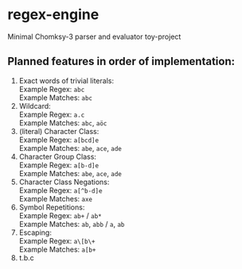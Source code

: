 # regex-engine
Minimal Chomksy-3 parser and evaluator toy-project

## Planned features in order of implementation:

1. Exact words of trivial literals:\
   Example Regex: `abc`\
   Example Matches: `abc`
2. Wildcard:\
   Example Regex: `a.c`\
   Example Matches: `abc`, `aöc`
3. (literal) Character Class:\
   Example Regex: `a[bcd]e`\
   Example Matches: `abe`, `ace`, `ade`
4. Character Group Class:\
   Example Regex: `a[b-d]e`\
   Example Matches: `abe`, `ace`, `ade`
5. Character Class Negations:\
   Example Regex: `a[^b-d]e`\
   Example Matches: `axe`
6. Symbol Repetitions:\
   Example Regex: `ab+` / `ab*`\
   Example Matches: `ab`, `abb` / `a`, `ab`
7. Escaping:\
   Example Regex: `a\[b\+`\
   Example Matches: `a[b+`
8. t.b.c
